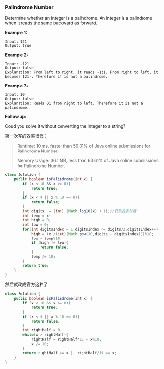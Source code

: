 ### Palindrome Number

Determine whether an integer is a palindrome. An integer is a palindrome when it reads the same backward as forward.

**Example 1:**

```
Input: 121
Output: true
```

**Example 2:**

```
Input: -121
Output: false
Explanation: From left to right, it reads -121. From right to left, it becomes 121-. Therefore it is not a palindrome.
```

**Example 3:**

```
Input: 10
Output: false
Explanation: Reads 01 from right to left. Therefore it is not a palindrome.
```

**Follow up:**

Coud you solve it without converting the integer to a string?

第一次写的效率很低；

> Runtime: 10 ms, faster than 59.01% of Java online submissions for Palindrome Number.
>
> Memory Usage: 36.1 MB, less than 63.61% of Java online submissions for Palindrome Number.

```java
class Solution {
    public boolean isPalindrome(int x) {
        if (x < 10 && x >= 0){
            return true;
        }
        if (x < 0 || x % 10 == 0){
            return false;
        }
        int digits  = (int) (Math.log10(x) + 1);//获取数字长度
        int temp = x;
        int high = 0;
        int low = 0;
        for(int digitsIndex = 1;digitsIndex <= digits/2;digitsIndex++){
            high = (x /(int)(Math.pow(10,digits - digitsIndex)))%10;
            low = temp%10;
            if (high != low){
                return false;
            }
            temp /= 10;
        }
        return true;
    }
}
```

然后就改成官方这种了

```java
class Solution {
    public boolean isPalindrome(int x) {
        if (x < 10 && x >= 0){
            return true;
        }
        if (x < 0 || x % 10 == 0){
            return false;
        }
        int rightHalf = 0;
        while(x > rightHalf){
            rightHalf = rightHalf*10 + x%10;
            x /= 10;
        }
        return rightHalf == x || rightHalf/10 == x;
    }
}
```



